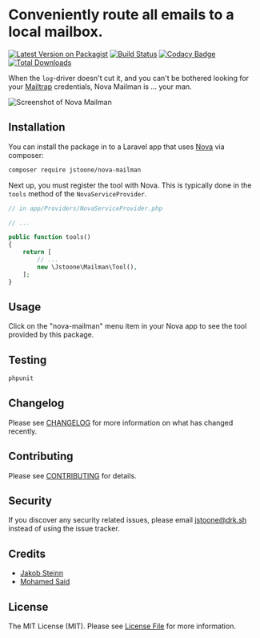 # Conveniently route all emails to a local mailbox.

[![Latest Version on Packagist](https://img.shields.io/packagist/v/jstoone/nova-mailman.svg?style=flat-square)](https://packagist.org/packages/jstoone/nova-mailman)
[![Build Status](https://img.shields.io/travis/jstoone/nova-mailman/master.svg?style=flat-square)](https://travis-ci.org/jstoone/nova-mailman)
[![Codacy Badge](https://api.codacy.com/project/badge/Grade/6f226c77c6734ba3ace718b87281536c)](https://www.codacy.com/app/jstoone/nova-mailman?utm_source=github.com&amp;utm_medium=referral&amp;utm_content=jstoone/nova-mailman&amp;utm_campaign=Badge_Grade)
[![Total Downloads](https://img.shields.io/packagist/dt/jstoone/nova-mailman.svg?style=flat-square)](https://packagist.org/packages/jstoone/nova-mailman)

When the `log`-driver doesn't cut it, and you can't be bothered looking for your [Mailtrap](https://mailtrap.io) credentials, Nova Mailman is ... your man.

![Screenshot of Nova Mailman](https://jstoone.github.io/nova-mailman/screenshot.png)

## Installation

You can install the package in to a Laravel app that uses [Nova](https://nova.laravel.com) via composer:

```bash
composer require jstoone/nova-mailman
```

Next up, you must register the tool with Nova. This is typically done in the `tools` method of the `NovaServiceProvider`.

```php
// in app/Providers/NovaServiceProvider.php

// ...

public function tools()
{
    return [
        // ...
        new \Jstoone\Mailman\Tool(),
    ];
}
```

## Usage

Click on the "nova-mailman" menu item in your Nova app to see the tool provided by this package.

## Testing

``` bash
phpunit
```

## Changelog

Please see [CHANGELOG](CHANGELOG.md) for more information on what has changed recently.

## Contributing

Please see [CONTRIBUTING](CONTRIBUTING.md) for details.

## Security

If you discover any security related issues, please email jstoone@drk.sh instead of using the issue tracker.

## Credits

- [Jakob Steinn](https://github.com/jstoone)
- [Mohamed Said](https://github.com/themsaid)

## License

The MIT License (MIT). Please see [License File](LICENSE.md) for more information.
